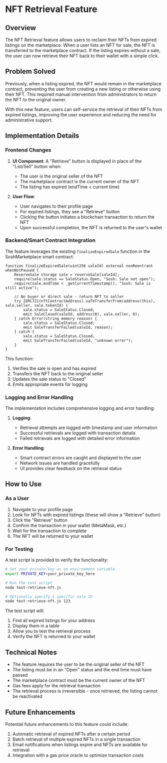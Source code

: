 # NFT Retrieval Feature

## Overview

The NFT Retrieval feature allows users to reclaim their NFTs from expired listings on the marketplace. When a user lists an NFT for sale, the NFT is transferred to the marketplace contract. If the listing expires without a sale, the user can now retrieve their NFT back to their wallet with a simple click.

## Problem Solved

Previously, when a listing expired, the NFT would remain in the marketplace contract, preventing the user from creating a new listing or otherwise using their NFT. This required manual intervention from administrators to return the NFT to the original owner.

With this new feature, users can self-service the retrieval of their NFTs from expired listings, improving the user experience and reducing the need for administrative support.

## Implementation Details

### Frontend Changes

1. **UI Component**: A "Retrieve" button is displayed in place of the "List/Sell" button when:
   - The user is the original seller of the NFT
   - The marketplace contract is the current owner of the NFT
   - The listing has expired (endTime < current time)

2. **User Flow**:
   - User navigates to their profile page
   - For expired listings, they see a "Retrieve" button
   - Clicking the button initiates a blockchain transaction to return the NFT
   - Upon successful completion, the NFT is returned to the user's wallet

### Backend/Smart Contract Integration

The feature leverages the existing `finalizeExpiredSale` function in the SoshMarketplace smart contract:

```solidity
function finalizeExpiredSale(uint256 saleId) external nonReentrant whenNotPaused {
    ReserveSale storage sale = reserveSale[saleId];
    require(sale.status == SaleStatus.Open, "Sosh: Sale not open");
    require(sale.endTime < _getCurrentTimestamp(), "Sosh: Sale is still active");
    
    // No buyer or direct sale - return NFT to seller
    try IERC721(nftContractAddress).safeTransferFrom(address(this), sale.seller, sale.tokenId) {
        sale.status = SaleStatus.Closed;
        emit SaleClosed(saleId, address(0), sale.seller, 0);
    } catch Error(string memory reason) {
        sale.status = SaleStatus.Closed;
        emit SaleTransferFailed(saleId, reason);
    } catch {
        sale.status = SaleStatus.Closed;
        emit SaleTransferFailed(saleId, "unknown error");
    }
}
```

This function:
1. Verifies the sale is open and has expired
2. Transfers the NFT back to the original seller
3. Updates the sale status to "Closed"
4. Emits appropriate events for logging

### Logging and Error Handling

The implementation includes comprehensive logging and error handling:

1. **Logging**:
   - Retrieval attempts are logged with timestamp and user information
   - Successful retrievals are logged with transaction details
   - Failed retrievals are logged with detailed error information

2. **Error Handling**:
   - Smart contract errors are caught and displayed to the user
   - Network issues are handled gracefully
   - UI provides clear feedback on the retrieval status

## How to Use

### As a User

1. Navigate to your profile page
2. Look for NFTs with expired listings (these will show a "Retrieve" button)
3. Click the "Retrieve" button
4. Confirm the transaction in your wallet (MetaMask, etc.)
5. Wait for the transaction to complete
6. The NFT will be returned to your wallet

### For Testing

A test script is provided to verify the functionality:

```bash
# Set your private key as an environment variable
export PRIVATE_KEY=your_private_key_here

# Run the test script
node test-retrieve-nft.js

# Optionally specify a specific sale ID
node test-retrieve-nft.js 123
```

The test script will:
1. Find all expired listings for your address
2. Display them in a table
3. Allow you to test the retrieval process
4. Verify the NFT is returned to your wallet

## Technical Notes

- The feature requires the user to be the original seller of the NFT
- The listing must be in an "Open" status and the end time must have passed
- The marketplace contract must be the current owner of the NFT
- Gas fees apply for the retrieval transaction
- The retrieval process is irreversible - once retrieved, the listing cannot be reactivated

## Future Enhancements

Potential future enhancements to this feature could include:

1. Automatic retrieval of expired NFTs after a certain period
2. Batch retrieval of multiple expired NFTs in a single transaction
3. Email notifications when listings expire and NFTs are available for retrieval
4. Integration with a gas price oracle to optimize transaction costs
